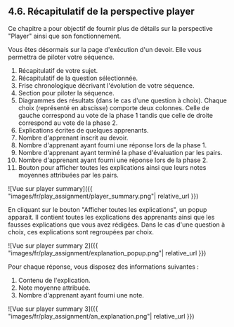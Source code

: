 ## 4.6. Récapitulatif de la perspective player

Ce chapitre a pour objectif de fournir plus de détails sur la perspective "Player" ainsi que son fonctionnement.

Vous êtes désormais sur la page d'exécution d'un devoir. Elle vous permettra de piloter votre séquence.
1. Récapitulatif de votre sujet.
2. Récapitulatif de la question sélectionnée.
3. Frise chronologique décrivant l'évolution de votre séquence.
4. Section pour piloter la séquence.
5. Diagrammes des résultats (dans le cas d'une question à choix). Chaque choix (représenté en abscisse) comporte deux colonnes. Celle de gauche correspond au vote de la phase 1 tandis que celle de droite correspond au vote de la phase 2.
6. Explications écrites de quelques apprenants.
7. Nombre d'apprenant inscrit au devoir.
8. Nombre d'apprenant ayant fourni une réponse lors de la phase 1.
9. Nombre d'apprenant ayant terminé la phase d'évaluation par les pairs.
10. Nombre d'apprenant ayant fourni une réponse lors de la phase 2.
11. Bouton pour afficher toutes les explications ainsi que leurs notes moyennes attribuées par les pairs.

![Vue sur player summary]({{ "images/fr/play_assignment/player_summary.png"| relative_url }})

En cliquant sur le bouton "Afficher toutes les explications", un popup apparait. Il contient toutes les explications des apprenants ainsi que les fausses explications que vous avez rédigées. Dans le cas d'une question à choix, ces explications sont regroupées par choix.

![Vue sur player summary 2]({{ "images/fr/play_assignment/explanation_popup.png"| relative_url }})

Pour chaque réponse, vous disposez des informations suivantes :
1. Contenu de l'explication.
2. Note moyenne attribuée.
3. Nombre d'apprenant ayant fourni une note.

![Vue sur player summary 3]({{ "images/fr/play_assignment/an_explanation.png"| relative_url }})
